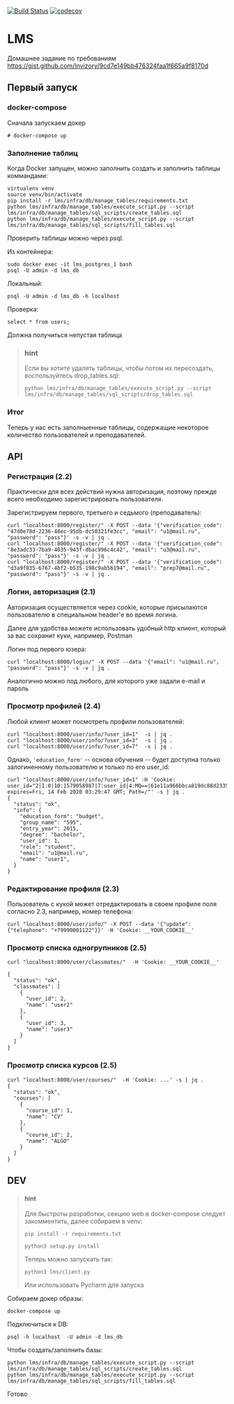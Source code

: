 [![Build Status](https://travis-ci.com/litdarya/LMS.svg?token=JtpoL6qhaq8diBuzrTpZ&branch=master)](https://travis-ci.com/litdarya/LMS) [![codecov](https://codecov.io/gh/litdarya/LMS/branch/master/graph/badge.svg)](https://codecov.io/gh/litdarya/LMS)

# LMS

Домашнее задание по требованиям https://gist.github.com/Invizory/9cd7e149bb476324faa1f665a9f8170d

## Первый запуск

### docker-compose
Сначала запускаем докер
```(bash)
# docker-compose up
```

### Заполнение таблиц

Когда Docker запущен, можно заполнить создать и заполнить таблицы коммандами:
```(bash)
virtualenv venv
source venv/bin/activate
pip install -r lms/infra/db/manage_tables/requirements.txt
python lms/infra/db/manage_tables/execute_script.py --script lms/infra/db/manage_tables/sql_scripts/create_tables.sql
python lms/infra/db/manage_tables/execute_script.py --script lms/infra/db/manage_tables/sql_scripts/fill_tables.sql

```

Проверить таблицы можно через psql.

Из контейнера:
```(bash)
sudo docker exec -it lms_postgres_1 bash
psql -U admin -d lms_db
```
Локальный:
```(bash)
psql -U admin -d lms_db -h localhost
```
Проверка:
```(postgresql)
select * from users;
```
Должна получиться непустая таблица

> ### hint
> Если вы хотите удалять таблицы, чтобы потом их пересоздать, воспользуйтесь drop_tables.sql:
> ```(bash)
> python lms/infra/db/manage_tables/execute_script.py --script lms/infra/db/manage_tables/sql_scripts/drop_tables.sql
> ```

### Итог
Теперь у нас есть заполныенные таблицы, содержащие некоторое количество пользователей и преподавателей.

## API

### Регистрация (2.2)

Практически для всех действий нужна авторизация, поэтому прежде всего необходимо зарегистрировать пользователя.

Зарегистрируем первого, третьего и седьмого (преподаватель):
```(bash)
curl "localhost:8000/register/" -X POST --data '{"verification_code": "47d0e78d-2236-48ec-95db-dc50321fe3cc", "email": "u1@mail.ru", "password": "pass"}' -s -v | jq .
curl "localhost:8000/register/" -X POST --data '{"verification_code": "8e3adc33-7ba9-4035-943f-dbac996c4c42", "email": "u3@mail.ru", "password": "pass"}' -s -v | jq .
curl "localhost:8000/register/" -X POST --data '{"verification_code": "d3a9f835-6767-4bf2-b535-198c9ab56194", "email": "prep7@mail.ru", "password": "pass"}' -s -v | jq .
```

### Логин, авторизация (2.1)

Авторизация осуществляется через cookie, которые присылаются пользователю в специальном header'е во время логина.

Далее для удобства можете использовать удобный http клиент, который за вас сохранит куки, например, Postman

Логин под первого юзера:
```(bash)
curl "localhost:8000/login/" -X POST --data '{"email": "u1@mail.ru", "password": "pass"}' -s -v | jq .
```
Аналогично можно под любого, для которого уже задали e-mail и пароль

### Просмотр профилей (2.4)
Любой клиент может посмотреть профили пользователей:

```(bash)
curl "localhost:8000/user/info/?user_id=1"  -s | jq .
curl "localhost:8000/user/info/?user_id=3"  -s | jq .
curl "localhost:8000/user/info/?user_id=7"  -s | jq .
```

Однако, `'education_form'` -- основа обучения -- будет доступна только залогиненному пользователю и только по его user_id:
```(bash)
curl "localhost:8000/user/info/?user_id=1" -H 'Cookie: user_id="2|1:0|10:1579058987|7:user_id|4:MQ==|61e11a966bbca819dc88d23355138006e9e219a9669ef2ab632dd724ff0eed7c"; expires=Fri, 14 Feb 2020 03:29:47 GMT; Path=/"' -s | jq .
{
  "status": "ok",
  "info": {
    "education_form": "budget",
    "group_name": "595",
    "entry_year": 2015,
    "degree": "bachelor",
    "user_id": 1,
    "role": "student",
    "email": "u1@mail.ru",
    "name": "user1",
  }
}
```
 
### Редактирование профиля (2.3)
Пользователь с кукой может отредактировать
в своем профиле поля согласно 2.3, например, номер телефона:
```(bash)
curl "localhost:8000/user/info/" -X POST --data '{"update": {"telephone": "+79990001122"}}' -H 'Cookie: __YOUR_COOKIE__'
```

### Просмотр списка одногрупников (2.5)
```(bash)
curl "localhost:8000/user/classmates/"  -H 'Cookie: __YOUR_COOKIE__'

{
  "status": "ok",
  "classmates": [
    {
      "user_id": 2,
      "name": "user2"
    },
    {
      "user_id": 3,
      "name": "user3"
    }
  ]
}
```

### Просмотр списка курсов (2.5)

```(bash)
curl "localhost:8000/user/courses/"  -H 'Cookie: ...' -s | jq .
{
  "status": "ok",
  "courses": [
    {
      "course_id": 1,
      "name": "CV"
    },
    {
      "course_id": 2,
      "name": "ALGO"
    }
  ]
}
```



## DEV
> #### hint
> Для быстроты разработки, секцию web в docker-compose следует закомментить, 
> далее собираем в venv:
>
> `pip install -r requirements.txt`
>
> `python3 setup.py install`
>
> Теперь можно запускать так:
> 
> `python3 lms/client.py `
>
> Или использовать Pycharm для запуска

Собираем докер образы:

```(bash)
docker-compose up
```

Подключиться к DB:
```(bash)
psql -h localhost  -U admin -d lms_db
```

Чтобы создать/заполнить базы:
```(bash)
python lms/infra/db/manage_tables/execute_script.py --script lms/infra/db/manage_tables/sql_scripts/create_tables.sql
python lms/infra/db/manage_tables/execute_script.py --script lms/infra/db/manage_tables/sql_scripts/fill_tables.sql
```

Готово
